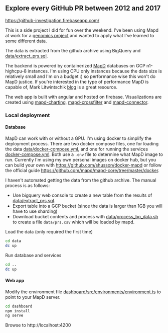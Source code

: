 ## Explore every GitHub PR between 2012 and 2017

https://github-investigation.firebaseapp.com/

This is a side project I did for fun over the weekend. I've been using Mapd at work for a [genomics project](https://sgc.garvan.org.au/explore) and wanted to apply what I've learned to some different data.

The data is extracted from
the github archive using BigQuery and [data/extract_prs.sql](data/extract_prs.sql).

The backend is powered by containerized [MapD](https://github.com/mapd/mapd-core) databases on GCP n1-highcpu-8 instances. I'm using CPU only instances because the data size is relatively small and I'm on a budget :) so performance wise this won't do MapD justice. If you're interested in the type of performance MapD is capable of, Mark Litwintschik [blog](http://tech.marksblogg.com/) is a great resource.

The web app is built with angular and hosted on firebase. Visualizations are created using [mapd-charting](https://github.com/mapd/mapd-charting), [mapd-crossfilter](https://github.com/mapd/mapd-crossfilter) and
[mapd-connector](https://github.com/mapd/mapd-connector).

### Local deployment

#### Database

MapD can work with or without a GPU. I'm using docker to simplify the
deployment process. There are two docker compose files, one for loading the data [data/docker-compose.yml](data/docker-compose.yml), and one for running the services [docker-compose.yml](docker-compose.yml). Both use a `.env` file to determine what MapD image to run. Currently I'm using my own personal images on docker hub, but you can build your own with https://github.com/shusson/docker-mapd or follow the official guide https://github.com/mapd/mapd-core/tree/master/docker.

I haven't automated getting the data from the github archive. The manual process is as follows:
- Use bigquery web console to create a new table from the results of [data/extract_prs.sql](data/extract_prs.sql).
- Export table into a GCP bucket (since the data is larger than 1GB you will have to use sharding)
- Download bucket contents and process with [data/process_bq_data.sh](data/process_bq_data.sh) to create a file `data/prs.csv` which will be loaded by mapd.

Load the data (only required the first time)
```bash
cd data
dc up
```

Run database and services
```bash
cd ..
dc up
```

#### Web app
Modify the environment file [dashboard/src/environments/environment.ts](dashboard/src/environments/environment.ts) to point to your MapD server.

```bash
cd dashboard
npm install
ng serve
```
Browse to http://localhost:4200
